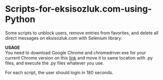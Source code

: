 # Scripts-for-eksisozluk.com-using-Python
Some scripts to unblock users, remove entries from favorites, and delete all direct messages on eksisozluk.com with Selenium library.
<br>

<b>USAGE</b><br>
You need to download Google Chrome and chromedriver.exe for your current Chrome version on this <a href="https://sites.google.com/a/chromium.org/chromedriver/downloads">link</a> and move it to same location with .py files, and execute the .py files whatever you use.<br>

For each script, the user should login in 180 seconds.
